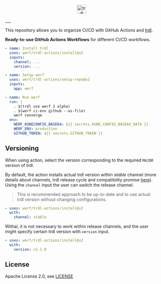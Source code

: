 <p align="center">
  <img src="https://trdl.dev/images/logo.svg" alt="trdl" style="max-height:100%;" height="30">
</p>
___

This repository allows you to organize CI/CD with GitHub Actions and
[trdl](https://trdl.dev/).

**Ready-to-use GitHub Actions Workflows** for different CI/CD workflows.

```yaml
- name: Install trdl
  uses: werf/trdl-actions/install@v2
  inputs:
    channel: ...
    version: ...

- name: Setup werf
  uses: werf/trdl-actions/setup-repo@v2
  inputs:
    app: werf

- name: Run werf
  run: |
    . $(trdl use werf 2 alpha)
    . $(werf ci-env github --as-file)
    werf converge
  env:
    WERF_KUBECONFIG_BASE64: ${{ secrets.KUBE_CONFIG_BASE64_DATA }}
    WERF_ENV: production
    GITHUB_TOKEN: ${{ secrets.GITHUB_TOKEN }}
```

## Versioning

When using action, select the version corresponding to the required `MAJOR`
version of trdl.

By default, the action installs actual trdl version within _stable_ channel
(more details about channels, trdl release cycle and compatibility promise
[here](https://werf.io/installation.html#all-changes-in-werf-go-through-all-stability-channels)).
Using the `channel` input the user can switch the release channel.

> This is recommended approach to be up-to-date and to use actual trdl version
> without changing configurations.

```yaml
- uses: werf/trdl-actions/install@v2
  with:
    channel: stable
```

Withal, it is not necessary to work within release channels, and the user might
specify certain trdl version with `version` input.

```yaml
- uses: werf/trdl-actions/install@v2
  with:
    version: v2.1.0
```

## License

Apache License 2.0, see [LICENSE](LICENSE)
